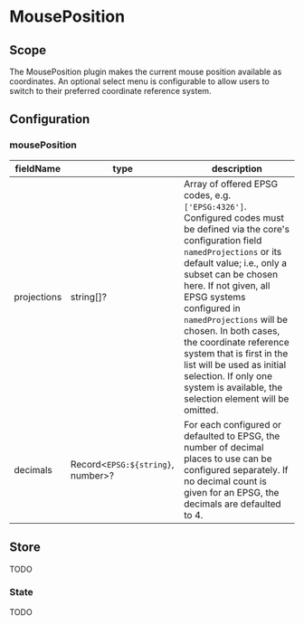 # MousePosition

## Scope

The MousePosition plugin makes the current mouse position available as coordinates. An optional select menu is configurable to allow users to switch to their preferred coordinate reference system.

## Configuration

### mousePosition

| fieldName | type | description |
| - | - | - |
| projections | string[]? | Array of offered EPSG codes, e.g. `['EPSG:4326']`. Configured codes must be defined via the core's configuration field `namedProjections` or its default value; i.e., only a subset can be chosen here. If not given, all EPSG systems configured in `namedProjections` will be chosen. In both cases, the coordinate reference system that is first in the list will be used as initial selection. If only one system is available, the selection element will be omitted. |
| decimals | Record<`EPSG:${string}`, number>? | For each configured or defaulted to EPSG, the number of decimal places to use can be configured separately. If no decimal count is given for an EPSG, the decimals are defaulted to 4. |

## Store

TODO

### State

TODO
